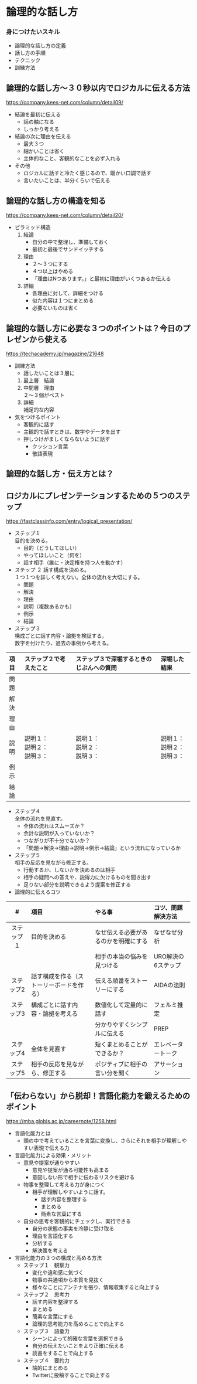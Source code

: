 # 論理的な話し方
### 身につけたいスキル
- 論理的な話し方の定義
- 話し方の手順
- テクニック
- 訓練方法

## 論理的な話し方～３０秒以内でロジカルに伝える方法
https://company.kees-net.com/column/detail09/

- 結論を最初に伝える
    - 話の軸になる
    - しっかり考える
- 結論の次に理由を伝える
    - 最大３つ
    - 細かいことは省く
    - 主体的なこと、客観的なことを必ず入れる
- その他
    - ロジカルに話すと冷たく感じるので、暖かい口調で話す
    - 言いたいことは、半分くらいで伝える  

## 論理的な話し方の構造を知る
https://company.kees-net.com/column/detail20/

- ピラミッド構造
    1. 結論
        - 自分の中で整理し、準備しておく
        - 最初と最後でサンドイッチする
    1. 理由
        - ２～３つにする
        - ４つ以上はやめる
        - 「理由はNつあります。」と最初に理由がいくつあるか伝える
    1. 詳細
        - 各理由に対して、詳細をつける
        - 似た内容は１つにまとめる
        - 必要ないものは省く  

## 論理的な話し方に必要な３つのポイントは？今日のプレゼンから使える
https://techacademy.jp/magazine/21648

- 訓練方法
    - 話したいことは３層に
    1. 最上層　結論
    1.  中間層　理由  
    ２～３個がベスト
    1.  詳細  
    補足的な内容
- 気をつけるポイント
    - 客観的に話す
    - 主観的で話すときは、数字やデータを出す
    - 押しつけがましくならないように話す
        - クッション言葉
        - 敬語表現  

## 論理的な話し方・伝え方とは？
## ロジカルにプレゼンテーションするための５つのステップ
https://fastclassinfo.com/entry/logical_presentation/

- ステップ１  
目的を決める。
    - 目的（どうしてほしい）
    - やってほしいこと（何を）
    - 話す相手（誰に・決定権を持つ人を動かす）
- ステップ ２
話す構成を決める。  
１つ１つを詳しく考えない。全体の流れを大切にする。
    - 問題
    - 解決
    - 理由
    - 説明（複数あるかも）
    - 例示
    - 結論
- ステップ３  
構成ごとに話す内容・論拠を検証する。  
数字を付けたり、過去の事例から考える。  

|項目|ステップ２で考えたこと|ステップ３で深堀するときのじぶんへの質問|深堀した結果|
|:--|:--|:----|:--|
|問題||||
|解決||||
|理由||||
|説明|説明１：<br>説明２：<br>説明３：|説明１：<br>説明２：<br>説明３：|説明１：<br>説明２：<br>説明３：|
|例示||||
|結論||||

- ステップ４  
全体の流れを見直す。
    - 全体の流れはスムーズか？
    - 余計な説明が入っていないか？
    - つながりが不十分でないか？
    - 「問題→解決→理由→説明→例示→結論」という流れになっているか
- ステップ５  
相手の反応を見ながら修正する。
    - 行動するか、しないかを決めるのは相手
    - 相手の疑問への答えや、説得力に欠けるものを聞き出す
    - 足りない部分を説明できるよう提案を修正する
- 論理的に伝えるコツ

|#|項目|やる事|コツ、問題解決方法|
|:-----:|:--|:----|:----|
|ステップ１|目的を決める|なぜ伝える必要があるのかを明確にする|なぜなぜ分析|
|||相手の本当の悩みを見つける|URO解決の6ステップ|
|ステップ2|話す構成を作る（ストーリーボードを作る）|伝える順番をストーリーにする|AIDAの法則|
|ステップ3|構成ごとに話す内容・論拠を考える|数値化して定量的に話す|フェルミ推定|
|||分かりやすくシンプルに伝える|PREP|
|ステップ4|全体を見直す|短くまとめることができるか？|エレベータートーク|
|ステップ5|相手の反応を見ながら、修正する|ポジティブに相手の言い分を聞く|アサーション|

## 「伝わらない」から脱却！言語化能力を鍛えるためのポイント
https://mba.globis.ac.jp/careernote/1258.html
- 言語化能力とは
    - 頭の中で考えていることを言葉に変換し、さらにそれを相手が理解しやすい表現で伝える力
- 言語化能力による効果・メリット
    - 意見や提案が通りやすい
        - 意見や提案が通る可能性も高まる
        - 意図しない形で相手に伝わるリスクを避ける
    - 物事を整理して考える力が身につく
        - 相手が理解しやすいように話す。
            - 話す内容を整理する
            - まとめる
            - 簡素な言葉にする
    - 自分の思考を客観的にチェックし、実行できる
        - 自分の状態の事実を冷静に受け取る
        - 理由を言語化する
        - 分析する
        - 解決策を考える
- 言語化能力の３つの構成と高める方法
    - ステップ１　観察力
        - 変化や違和感に気づく
        - 物事の共通項から本質を見抜く
        - 様々なことにアンテナを張り、情報収集すると向上する
    - ステップ２　思考力
        - 話す内容を整理する
        - まとめる
        - 簡素な言葉にする
        - 論理的思考能力を高めることで向上する
    - ステップ３　語彙力
        - シーンによって的確な言葉を選択できる
        - 自分の伝えたいことをより正確に伝える
        - 読書をすることで向上する
    - ステップ４　要約力
        - 端的にまとめる
        - Twitterに投稿することで向上する
